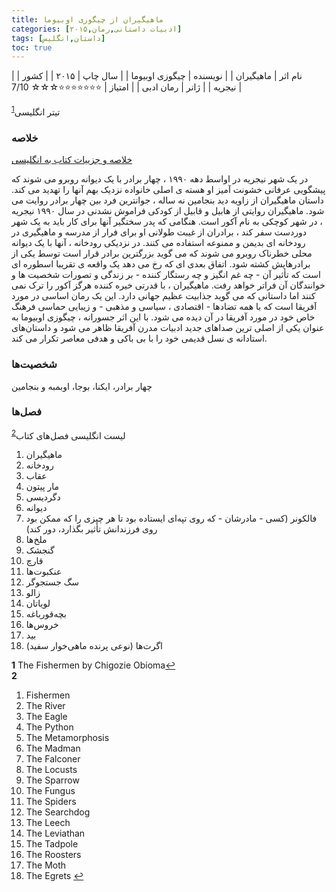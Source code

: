 ```yaml
---
title: ماهیگیران از چیگوزی اوبیوما
categories: [ادبیات داستانی,رمان,۲۰۱۵]
tags: [داستان,انگلیس]
toc: true
---
```


| نام اثر | ماهیگیران |
| نویسنده | چیگوزی اوبیوما |
| سال چاپ | ۲۰۱۵  |
| کشور | نیجریه  |
| ژانر | رمان ادبی  |
| امتیاز | ⭐⭐⭐⭐⭐⭐⭐☆☆☆ 7/10  |


تیتر انگلیسی<sup id="a1">[1](#f1)</sup>

### خلاصه

[خلاصه و جزییات  کتاب به انگلیسی](https://www.bookrags.com/studyguide-the-fishermen/#gsc.tab=0)

در یک شهر نیجریه در اواسط دهه ۱۹۹۰ ، چهار برادر با یک دیوانه روبرو می شوند که پیشگویی عرفانی خشونت آمیز او هسته ی اصلی خانواده نزدیک بهم آنها را تهدید می کند.
داستان ماهیگیران از زاویه دید بنجامین نه ساله ، جوانترین فرد بین چهار برادر روایت می شود. ماهیگیران روایتی از هابیل و قابیل از کودکی فراموش نشدنی در سال ۱۹۹۰ نیجریه ، در شهر کوچکی به نام آکور است. هنگامی که پدر سختگیر آنها برای کار باید به یک شهر دوردست سفر کند ، برادران از غیبت طولانی او برای فرار از مدرسه و ماهیگیری در رودخانه ای بدیمن و ممنوعه استفاده می کنند. در نزدیکی رودخانه ، آنها با یک دیوانه محلی خطرناک روبرو می شوند که می گوید بزرگترین برادر قرار است توسط یکی از برادرهایش کشته شود.
اتفاق بعدی ای که رخ می دهد یک واقعه ی تقریبا اسطوره ای است که تأثیر آن - چه غم انگیز و چه رستگار کننده - بر زندگی و تصورات شخصیت ها و خوانندگان آن فراتر خواهد رفت. ماهیگیران ، با قدرتی خیره کننده هرگز آکور را ترک نمی کنند اما داستانی که می گوید جذابیت عظیم جهانی دارد. این یک رمان اساسی در مورد آفریقا است که با همه تضادها - اقتصادی ، سیاسی و مذهبی - و زیبایی حماسی فرهنگ خاص خود در مورد آفریقا در آن دیده می شود.
با این اثر جسورانه ، چیگوزی اوبیوما به عنوان یکی از اصلی ترین صداهای جدید ادبیات مدرن آفریقا ظاهر می شود و داستان‌های استادانه ی نسل قدیمی خود را با بی باکی و هدفی معاصر تکرار می کند.

### شخصیت‌ها

چهار برادر، ایکنا، بوجا، اوبمبه و بنجامین

### فصل‌ها

لیست انگلیسی فصل‌های کتاب<sup id="a2">[2](#f2)</sup>

1. ماهیگیران
2. رودخانه
3. عقاب
4. مار پیتون
5. دگردیسی
6. دیوانه
7. فالکونر (کسی - مادرشان - که روی تپه‌ای ایستاده بود تا هر چیزی را که ممکن بود روی فرزندانش تأثیر بگذارد، دور کند)
8. ملخ‌ها
9. گنجشک
10. قارچ
11. عنکبوت‌ها
12. سگ جستجوگر
13. زالو
14. لویاتان
15. بچه‌قورباغه
16. خروس‌ها
17. بید
18. اگرت‌ها (نوعی پرنده ماهی‌خوار سفید)


<b id="f1">1</b> <span class="footnote">The Fishermen by Chigozie Obioma</span>[↩](#a1)
<br><b id="f2">2</b> 
<span class="footnote">
1. Fishermen
2. The River
3. The Eagle
4. The Python
5. The Metamorphosis
6. The Madman
7. The Falconer
8. The Locusts
9. The Sparrow
10. The Fungus
11. The Spiders
12. The Searchdog
13. The Leech
14. The Leviathan
15. The Tadpole
16. The Roosters
17. The Moth
18. The Egrets
</span>[↩](#a2)

